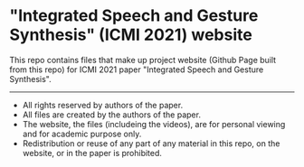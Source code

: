 # "Integrated Speech and Gesture Synthesis" (ICMI 2021) website
This repo contains files that make up project website (Github Page built from this repo) for ICMI 2021 paper "Integrated Speech and Gesture Synthesis".

***
- All rights reserved by authors of the paper.
- All files are created by the authors of the paper.
- The website, the files (includeing the videos), are for personal viewing and for academic purpose only.
- Redistribution or reuse of any part of any material in this repo, on the website, or in the paper is prohibited. </br>
